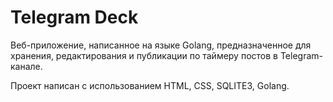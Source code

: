 # Telegram Deck
Веб-приложение, написанное на языке Golang, предназначенное для хранения, редактирования и публикации по таймеру постов в Telegram-канале.

Проект написан с использованием HTML, CSS, SQLITE3, Golang.


